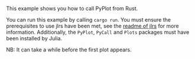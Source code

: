 This example shows you how to call PyPlot from Rust.

You can run this example by calling `cargo run`. You must ensure the prerequisites to use jlrs have been met, see the [readme of jlrs](https://github.com/Taaitaaiger/jlrs/blob/master/README.md) for more information. Additionally, the `PyPlot`, `PyCall` and `Plots` packages must have been installed by Julia.

NB: It can take a while before the first plot appears.
